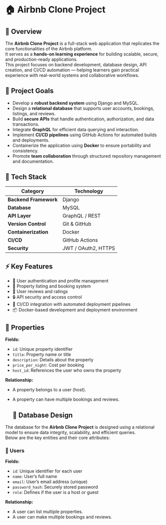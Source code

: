 # 🏠 Airbnb Clone Project

## 📖 Overview
The **Airbnb Clone Project** is a full-stack web application that replicates the core functionalities of the Airbnb platform.  
It serves as a **hands-on learning experience** for building scalable, secure, and production-ready applications.  
This project focuses on backend development, database design, API creation, and CI/CD automation — helping learners gain practical experience with real-world systems and collaborative workflows.



## 🎯 Project Goals
- Develop a **robust backend system** using Django and MySQL.  
- Design a **relational database** that supports user accounts, bookings, listings, and reviews.  
- Build **secure APIs** that handle authentication, authorization, and data transactions.  
- Integrate **GraphQL** for efficient data querying and interaction.  
- Implement **CI/CD pipelines** using GitHub Actions for automated builds and deployments.  
- Containerize the application using **Docker** to ensure portability and consistency.  
- Promote **team collaboration** through structured repository management and documentation.  



## 🧠 Tech Stack

| Category | Technology |
|-----------|-------------|
| **Backend Framework** | Django |
| **Database** | MySQL |
| **API Layer** | GraphQL / REST |
| **Version Control** | Git & GitHub |
| **Containerization** | Docker |
| **CI/CD** | GitHub Actions |
| **Security** | JWT / OAuth2, HTTPS |


## ⚡ Key Features
- 🧩 User authentication and profile management  
- 🏡 Property listing and booking system  
- 💬 User reviews and ratings  
- 🔒 API security and access control  
- 🔄 CI/CD integration with automated deployment pipelines  
- 📦 Docker-based development and deployment environment


## 🏡 Properties
**Fields:**  
- `id`: Unique property identifier  
- `title`: Property name or title  
- `description`: Details about the property  
- `price_per_night`: Cost per booking  
- `host_id`: References the user who owns the property  

**Relationship:**  
- A property belongs to a user (host).  
- A property can have multiple bookings and reviews.
  

  ## 🧱 Database Design

The database for the **Airbnb Clone Project** is designed using a relational model to ensure data integrity, scalability, and efficient queries.  
Below are the key entities and their core attributes:

### 🧍 Users
**Fields:**  
- `id`: Unique identifier for each user  
- `name`: User’s full name  
- `email`: User’s email address (unique)  
- `password_hash`: Securely stored password  
- `role`: Defines if the user is a host or guest  

**Relationship:**  
- A user can list multiple properties.  
- A user can make multiple bookings and reviews. 
